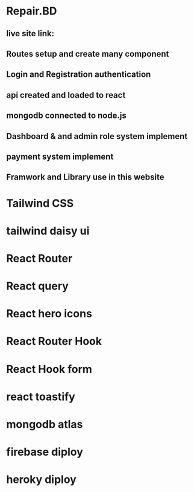 # Repair.BD

## live site link:


## Routes setup and create many component
## Login and Registration authentication
## api created and loaded to react 
## mongodb connected to node.js
## Dashboard & and admin role system implement
## payment system implement

## Framwork and Library use in this website

# Tailwind CSS 
# tailwind daisy ui
# React Router
# React query
# React hero icons
# React Router Hook
# React Hook form
# react toastify
# mongodb atlas
# firebase diploy
# heroky diploy